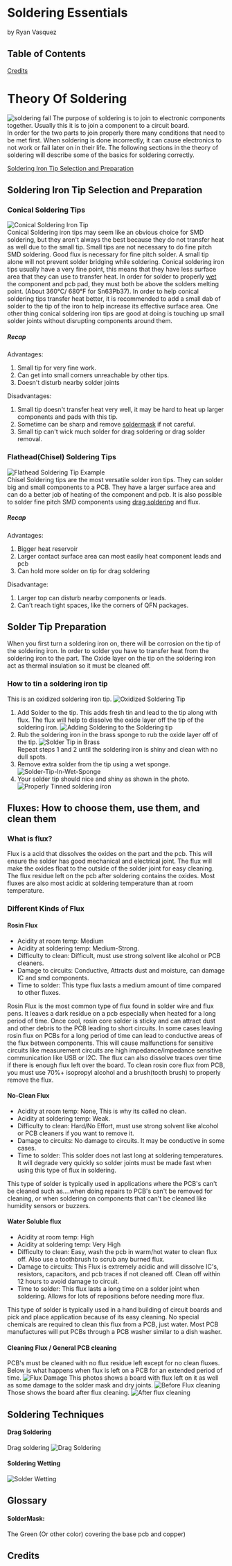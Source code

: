 # Soldering Essentials

by Ryan Vasquez

## Table of Contents


[Credits](#Credits)

# Theory Of Soldering

![soldering fail](Photos/stock-image-fail-soldering-iron-bob-byron-1.jpg)
The purpose of soldering is to join to electronic components together.
Usually this it is to join a component to a circuit board.  
In order for the two parts to join properly there many conditions that
need to be met first. When soldering is done incorrectly, it can cause
electronics to not work or fail later on in their life. The following
sections in the theory of soldering will describe some of the basics for
soldering correctly.

[Soldering Iron Tip Selection and Preparation](#soldering-iron-tip-selection-and-preparation)

## Soldering Iron Tip Selection and Preparation

### Conical Soldering Tips

![Conical Soldering Iron Tip](Photos/Conical-Soldering-Iron-Tip.jpg)  
Conical Soldering iron tips may seem like an obvious choice for SMD
soldering, but they aren't always the best because they do not transfer
heat as well due to the small tip. Small tips are not necessary to do
fine pitch SMD soldering. Good flux is necessary for fine pitch solder.
A small tip alone will not prevent solder bridging while soldering.
Conical soldering iron tips usually have a very fine point, this means
that they have less surface area that they can use to transfer heat. In
order for solder to properly [wet](#soldering-wetting) the component and
pcb pad, they must both be above the solders melting point. (About
360°C/ 680°F for Sn63Pb37). In order to help conical soldering tips
transfer heat better, it is recommended to add a small dab of solder to
the tip of the iron to help increase its effective surface area. One
other thing conical soldering iron tips are good at doing is touching up
small solder joints without disrupting components around them.

##### Recap

Advantages:
1. Small tip for very fine work.
2. Can get into small corners unreachable by other tips.
3. Doesn't disturb nearby solder joints

Disadvantages:
1. Small tip doesn't transfer heat very well, it may be hard to heat up
   larger components and pads with this tip.
2. Sometime can be sharp and remove [soldermask](#soldermask) if not
   careful.
3. Small tip can't wick much solder for drag soldering or drag solder
   removal.


### Flathead(Chisel) Soldering Tips

![Flathead Soldering Tip Example](Photos/Chisel-Soldering-Tip.jpg)  
Chisel Soldering tips are the most versatile solder iron tips. They can
solder big and small components to a PCB. They have a larger surface
area and can do a better job of heating of the component and pcb. It is
also possible to solder fine pitch SMD components using
[drag soldering](#drag-soldering) and flux.

##### Recap

Advantages:
1. Bigger heat reservoir
2. Larger contact surface area can most easily heat component leads and
   pcb
3. Can hold more solder on tip for drag soldering

Disadvantage:
1. Larger top can disturb nearby components or leads.
2. Can't reach tight spaces, like the corners of QFN packages.

## Solder Tip Preparation

When you first turn a soldering iron on, there will be corrosion on the
tip of the soldering iron. In order to solder you have to transfer heat
from the soldering iron to the part. The Oxide layer on the tip on the
soldering iron act as thermal insulation so it must be cleaned off.

### How to tin a soldering iron tip

This is an oxidized soldering iron tip.
![Oxidized Soldering Tip](Photos/CorrodedSolderingTip.jpg)
1. Add Solder to the tip. This adds fresh tin and lead to the tip along
   with flux. The flux will help to dissolve the oxide layer off the tip
   of the soldering iron.
   ![Adding Soldering to the Soldering tip](Photos/Solder-On-Corroded-Tip.jpg)
2. Rub the soldering iron in the brass sponge to rub the oxide layer off
   of the tip. ![Solder Tip in Brass](Photos/Solder-Tip-In-Brass.jpg)  
   Repeat steps 1 and 2 until the soldering iron is shiny and clean with
   no dull spots.
3. Remove extra solder from the tip using a wet sponge.
   ![Solder-Tip-In-Wet-Sponge](Photos/Solder-Tip-In-Wet-Sponge.jpg)
4. Your solder tip should nice and shiny as shown in the photo.
   ![Properly Tinned soldering iron](Photos/Clean-Solder-Tip.jpg)


## Fluxes: How to choose them, use them, and clean them

### What is flux?

Flux is a acid that dissolves the oxides on the part and the pcb. This
will ensure the solder has good mechanical and electrical joint. The
flux will make the oxides float to the outside of the solder joint for
easy cleaning. The flux residue left on the pcb after soldering contains
the oxides. Most fluxes are also most acidic at soldering temperature
than at room temperature.

### Different Kinds of Flux

#### Rosin Flux

- Acidity at room temp: Medium
- Acidity at soldering temp: Medium-Strong.
- Difficulty to clean: Difficult, must use strong solvent like alcohol
  or PCB cleaners.
- Damage to circuits: Conductive, Attracts dust and moisture, can damage
  IC and smd components.
- Time to solder: This type flux lasts a medium amount of time compared
  to other fluxes.

Rosin Flux is the most common type of flux found in solder wire and flux
pens. It leaves a dark residue on a pcb especially when heated for a
long period of time. Once cool, rosin core solder is sticky and can
attract dust and other debris to the PCB leading to short circuits. In
some cases leaving rosin flux on PCBs for a long period of time can lead
to conductive areas of the flux between components. This will cause
malfunctions for sensitive circuits like measurement circuits are high
impedance/impedance sensitive communication like USB or I2C. The flux
can also dissolve traces over time if there is enough flux left over the
board. To clean rosin core flux from PCB, you must use 70%+ isopropyl
alcohol and a brush(tooth brush) to properly remove the flux.

#### No-Clean Flux

- Acidity at room temp: None, This is why its called no clean.
- Acidity at soldering temp: Weak.
- Difficulty to clean: Hard/No Effort, must use strong solvent like
  alcohol or PCB cleaners if you want to remove it.
- Damage to circuits: No damage to circuits. It may be conductive in
  some cases.
- Time to solder: This solder does not last long at soldering
  temperatures. It will degrade very quickly so solder joints must be
  made fast when using this type of flux in soldering.

This type of solder is typically used in applications where the PCB's
can't be cleaned such as....when doing repairs to PCB's can't be removed
for cleaning, or when soldering on components that can't be cleaned like
humidity sensors or buzzers.

#### Water Soluble flux

- Acidity at room temp: High
- Acidity at soldering temp: Very High
- Difficulty to clean: Easy, wash the pcb in warm/hot water to clean
  flux off. Also use a toothbrush to scrub any burned flux.
- Damage to circuits: This Flux is extremely acidic and will dissolve
  IC's, resistors, capacitors, and pcb traces if not cleaned off. Clean
  off within 12 hours to avoid damage to circuit.
- Time to solder: This flux lasts a long time on a solder joint when
  soldering. Allows for lots of repositions before needing more flux.

This type of solder is typically used in a hand building of circuit
boards and pick and place application because of its easy cleaning. No
special chemicals are required to clean this flux from a PCB, just
water. Most PCB manufactures will put PCBs through a PCB washer similar
to a dish washer.

#### Cleaning Flux / General PCB cleaning
PCB's must be cleaned with no flux residue left except for no clean fluxes. 
Below is what happens when flux is left on a PCB for an extended period of time. 
![Flux Damage](Photos/Flux-Damage.jpg)
This photos shows a board with flux left on it as well as some damage to the solder mask and dry joints. 
![Before Flux cleaning](Photos/Before-Flux-Cleaning.jpg)
Those shows the board after flux cleaning.
![After flux cleaning](Photos/After-Flux-Cleaning.jpg)

## Soldering Techniques

#### Drag Soldering

Drag soldering ![Drag Soldering](Photos/DragSoldering.gif)

#### Soldering Wetting

![Solder Wetting](Photos/solder-wetting-blob.jpg)





## Glossary

#### SolderMask:

The Green (Or other color) covering the base pcb and copper)

## Credits

